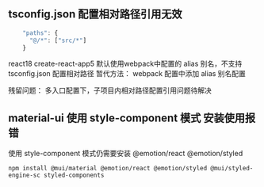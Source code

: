 ## tsconfig.json 配置相对路径引用无效
```ts
    "paths": {
      "@/*": ["src/*"]
    } 
```

react18 create-react-app5   默认使用webpack中配置的 alias 别名，不支持tsconfig.json 配置相对路径
暂代方法：
webpack 配置中添加 alias 别名配置

残留问题：
多入口配置下，子项目内相对路径配置引用问题待解决



## material-ui  使用 style-component 模式 安装使用报错
使用 style-component 模式仍需要安装 @emotion/react @emotion/styled
```
npm install @mui/material @emotion/react @emotion/styled @mui/styled-engine-sc styled-components
```